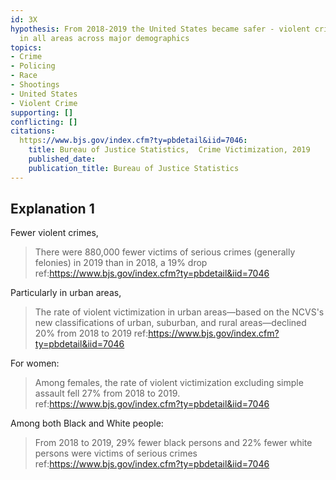 ```yaml
---
id: 3X
hypothesis: From 2018-2019 the United States became safer - violent crime decreased
  in all areas across major demographics
topics:
- Crime
- Policing
- Race
- Shootings
- United States
- Violent Crime
supporting: []
conflicting: []
citations:
  https://www.bjs.gov/index.cfm?ty=pbdetail&iid=7046:
    title: Bureau of Justice Statistics,  Crime Victimization, 2019
    published_date: 
    publication_title: Bureau of Justice Statistics
---
```

## Explanation 1

Fewer violent crimes,

> There were 880,000 fewer victims of serious crimes (generally felonies) in 2019 than in 2018, a 19% drop
> ref:https://www.bjs.gov/index.cfm?ty=pbdetail&iid=7046

Particularly in urban areas,

> The rate of violent victimization in urban areas—based on the NCVS's new classifications of urban, suburban, and rural areas—declined 20% from 2018 to 2019
> ref:https://www.bjs.gov/index.cfm?ty=pbdetail&iid=7046

For women:

> Among females, the rate of violent victimization excluding simple assault fell 27% from 2018 to 2019.
> ref:https://www.bjs.gov/index.cfm?ty=pbdetail&iid=7046

Among both Black and White people:

> From 2018 to 2019, 29% fewer black persons and 22% fewer white persons were victims of serious crimes
> ref:https://www.bjs.gov/index.cfm?ty=pbdetail&iid=7046
